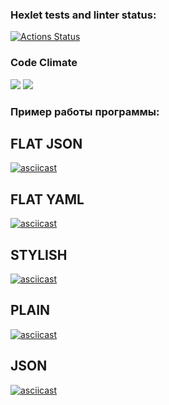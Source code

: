 ### Hexlet tests and linter status:
[![Actions Status](https://github.com/WitsonBair/frontend-project-46/workflows/hexlet-check/badge.svg)](https://github.com/WitsonBair/frontend-project-46/actions)
### Code Climate
<a href="https://codeclimate.com/github/WitsonBair/frontend-project-46/maintainability"><img src="https://api.codeclimate.com/v1/badges/a769b15d8c2265b0d00f/maintainability" /></a>
<a href="https://codeclimate.com/github/WitsonBair/frontend-project-46/test_coverage"><img src="https://api.codeclimate.com/v1/badges/a769b15d8c2265b0d00f/test_coverage" /></a>

### Пример работы программы:
## FLAT JSON
[![asciicast](https://asciinema.org/a/yDkvuznhxsl3rYtT6JKZNFUHs.svg)](https://asciinema.org/a/yDkvuznhxsl3rYtT6JKZNFUHs)

## FLAT YAML
[![asciicast](https://asciinema.org/a/Mw8MXuWh10pF1sgyvbWpjAJO5.svg)](https://asciinema.org/a/Mw8MXuWh10pF1sgyvbWpjAJO5)

## STYLISH
[![asciicast](https://asciinema.org/a/DrYavGfzbJzn9GxAQYKukCYqk.svg)](https://asciinema.org/a/DrYavGfzbJzn9GxAQYKukCYqk)

## PLAIN
[![asciicast](https://asciinema.org/a/RYuEqVcLjmGYezswHNw71YTWj.svg)](https://asciinema.org/a/RYuEqVcLjmGYezswHNw71YTWj)

## JSON
[![asciicast](https://asciinema.org/a/iY7WZQteR2kkb6ywORzMDQFNo.svg)](https://asciinema.org/a/iY7WZQteR2kkb6ywORzMDQFNo)